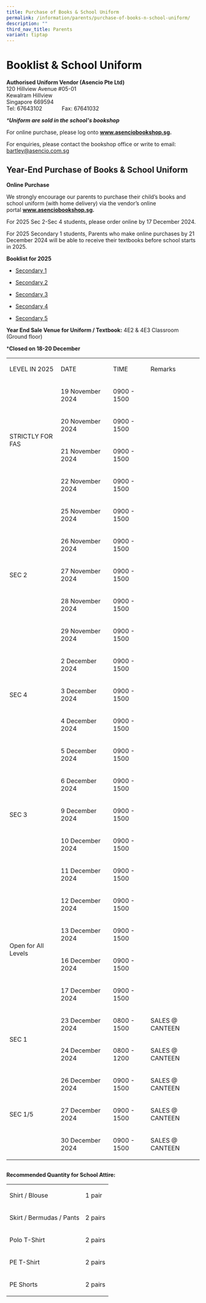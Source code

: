 ```yaml
---
title: Purchase of Books & School Uniform
permalink: /information/parents/purchase-of-books-n-school-uniform/
description: ""
third_nav_title: Parents
variant: tiptap
---
```

<h1>Booklist &amp; School Uniform</h1>
<p><strong>Authorised Uniform Vendor (Asencio Pte Ltd)</strong>
<br>120 Hillview Avenue #05-01
<br>Kewalram Hillview
<br>Singapore 669594
<br>Tel: 67643102&nbsp; &nbsp; &nbsp; &nbsp; &nbsp; &nbsp; &nbsp;Fax: 67641032</p>
<p><em>*</em><strong><em>Uniform are sold in the school's bookshop</em></strong>
</p>
<p>For online purchase, please log onto&nbsp;<strong><a href="http://www.asenciobookshop.sg" rel="noopener noreferrer nofollow" target="_blank">www.asenciobookshop.sg</a>.</strong>
</p>
<p>For enquiries, please contact the bookshop office or write to email:
<a href="mailto:bartley@asencio.com.sg" rel="noopener noreferrer nofollow" target="_blank">bartley@asencio.com.sg</a>
</p>
<p></p>
<h2>Year-End Purchase of Books &amp; School Uniform&nbsp;</h2>
<p><strong>Online Purchase</strong>
</p>
<p>We strongly encourage our parents to purchase their child’s books and
school uniform (with home delivery) via the vendor’s online portal&nbsp;<strong><a href="http://www.asenciobookshop.sg" rel="noopener noreferrer nofollow" target="_blank">www.asenciobookshop.sg</a>.</strong>&nbsp;</p>
<p>For 2025 Sec 2-Sec 4 students, please order online by 17 December 2024.</p>
<p>For 2025 Secondary 1 students, Parents who make online purchases by 21
December 2024 will be able to receive their textbooks before school starts
in 2025.</p>
<p><strong>Booklist for 2025</strong>
</p>
<ul data-tight="true" class="tight">
<li>
<p><a href="/files/bartley%20secondary%20school%20booklist%202024_s1.pdf" rel="noopener noreferrer nofollow" target="_blank">Secondary 1</a>
</p>
</li>
<li>
<p><a href="/files/bartley%20secondary%20school%20booklist%202024_s2.pdf" rel="noopener noreferrer nofollow" target="_blank">Secondary 2</a>
</p>
</li>
<li>
<p><a href="/files/bartley%20secondary%20school%20booklist%202024_s3.pdf" rel="noopener noreferrer nofollow" target="_blank">Secondary 3</a>
</p>
</li>
<li>
<p><a href="/files/bartley%20secondary%20school%20booklist%202024_s4.pdf" rel="noopener noreferrer nofollow" target="_blank">Secondary 4</a>
</p>
</li>
<li>
<p><a href="/files/bartley%20secondary%20school%20booklist%202024_s5.pdf" rel="noopener noreferrer nofollow" target="_blank">Secondary 5</a>
</p>
</li>
</ul>
<p><strong>Year End Sale Venue for Uniform / Textbook:</strong>&nbsp;4E2
&amp; 4E3 Classroom (Ground floor)</p>
<p>*<strong>Closed on 18-20 December</strong>
</p>
<table style="minWidth: 100px">
<colgroup>
<col>
<col>
<col>
<col>
</colgroup>
<tbody>
<tr>
<td rowspan="1" colspan="1">
<p>LEVEL IN 2025</p>
</td>
<td rowspan="1" colspan="1">
<p>DATE</p>
</td>
<td rowspan="1" colspan="1">
<p>TIME</p>
</td>
<td rowspan="1" colspan="1">
<p>Remarks</p>
</td>
</tr>
<tr>
<td rowspan="4" colspan="1">
<p>STRICTLY FOR FAS</p>
</td>
<td rowspan="1" colspan="1">
<p>19 November 2024</p>
</td>
<td rowspan="1" colspan="1">
<p>0900 - 1500&nbsp;</p>
</td>
<td rowspan="1" colspan="1">
<p></p>
</td>
</tr>
<tr>
<td rowspan="1" colspan="1">
<p>20 November 2024</p>
</td>
<td rowspan="1" colspan="1">
<p>0900 - 1500&nbsp;</p>
</td>
<td rowspan="1" colspan="1">
<p></p>
</td>
</tr>
<tr>
<td rowspan="1" colspan="1">
<p>21 November 2024</p>
</td>
<td rowspan="1" colspan="1">
<p>0900 - 1500&nbsp;</p>
</td>
<td rowspan="1" colspan="1">
<p></p>
</td>
</tr>
<tr>
<td rowspan="1" colspan="1">
<p>22 November 2024</p>
</td>
<td rowspan="1" colspan="1">
<p>0900 - 1500&nbsp;</p>
</td>
<td rowspan="1" colspan="1">
<p></p>
</td>
</tr>
<tr>
<td rowspan="5" colspan="1">
<p>SEC 2</p>
</td>
<td rowspan="1" colspan="1">
<p>25 November 2024</p>
</td>
<td rowspan="1" colspan="1">
<p>0900 - 1500&nbsp;</p>
</td>
<td rowspan="1" colspan="1">
<p></p>
</td>
</tr>
<tr>
<td rowspan="1" colspan="1">
<p>26 November 2024</p>
</td>
<td rowspan="1" colspan="1">
<p>0900 - 1500&nbsp;</p>
</td>
<td rowspan="1" colspan="1">
<p></p>
</td>
</tr>
<tr>
<td rowspan="1" colspan="1">
<p>27 November 2024</p>
</td>
<td rowspan="1" colspan="1">
<p>0900 - 1500&nbsp;</p>
</td>
<td rowspan="1" colspan="1">
<p></p>
</td>
</tr>
<tr>
<td rowspan="1" colspan="1">
<p>28 November 2024</p>
</td>
<td rowspan="1" colspan="1">
<p>0900 - 1500&nbsp;</p>
</td>
<td rowspan="1" colspan="1">
<p></p>
</td>
</tr>
<tr>
<td rowspan="1" colspan="1">
<p>29 November 2024</p>
</td>
<td rowspan="1" colspan="1">
<p>0900 - 1500&nbsp;</p>
</td>
<td rowspan="1" colspan="1">
<p>&nbsp;</p>
</td>
</tr>
<tr>
<td rowspan="3" colspan="1">
<p>SEC 4</p>
</td>
<td rowspan="1" colspan="1">
<p>2 December 2024</p>
</td>
<td rowspan="1" colspan="1">
<p>0900 - 1500&nbsp;</p>
</td>
<td rowspan="1" colspan="1">
<p></p>
</td>
</tr>
<tr>
<td rowspan="1" colspan="1">
<p>3 December 2024</p>
</td>
<td rowspan="1" colspan="1">
<p>0900 - 1500&nbsp;</p>
</td>
<td rowspan="1" colspan="1">
<p></p>
</td>
</tr>
<tr>
<td rowspan="1" colspan="1">
<p>4 December 2024</p>
</td>
<td rowspan="1" colspan="1">
<p>0900 - 1500&nbsp;</p>
</td>
<td rowspan="1" colspan="1">
<p></p>
</td>
</tr>
<tr>
<td rowspan="5" colspan="1">
<p>SEC 3</p>
</td>
<td rowspan="1" colspan="1">
<p>5 December 2024</p>
</td>
<td rowspan="1" colspan="1">
<p>0900 - 1500&nbsp;</p>
</td>
<td rowspan="1" colspan="1">
<p></p>
</td>
</tr>
<tr>
<td rowspan="1" colspan="1">
<p>6 December 2024</p>
</td>
<td rowspan="1" colspan="1">
<p>0900 - 1500&nbsp;</p>
</td>
<td rowspan="1" colspan="1">
<p></p>
</td>
</tr>
<tr>
<td rowspan="1" colspan="1">
<p>9 December 2024</p>
</td>
<td rowspan="1" colspan="1">
<p>0900 - 1500&nbsp;</p>
</td>
<td rowspan="1" colspan="1">
<p></p>
</td>
</tr>
<tr>
<td rowspan="1" colspan="1">
<p>10 December 2024</p>
</td>
<td rowspan="1" colspan="1">
<p>0900 - 1500&nbsp;</p>
</td>
<td rowspan="1" colspan="1">
<p></p>
</td>
</tr>
<tr>
<td rowspan="1" colspan="1">
<p>11 December 2024</p>
</td>
<td rowspan="1" colspan="1">
<p>0900 - 1500&nbsp;</p>
</td>
<td rowspan="1" colspan="1">
<p></p>
</td>
</tr>
<tr>
<td rowspan="4" colspan="1">
<p>Open for All Levels</p>
</td>
<td rowspan="1" colspan="1">
<p>12 December 2024</p>
</td>
<td rowspan="1" colspan="1">
<p>0900 - 1500&nbsp;</p>
</td>
<td rowspan="1" colspan="1">
<p></p>
</td>
</tr>
<tr>
<td rowspan="1" colspan="1">
<p>13 December 2024</p>
</td>
<td rowspan="1" colspan="1">
<p>0900 - 1500&nbsp;</p>
</td>
<td rowspan="1" colspan="1">
<p></p>
</td>
</tr>
<tr>
<td rowspan="1" colspan="1">
<p>16 December 2024</p>
</td>
<td rowspan="1" colspan="1">
<p>0900 - 1500&nbsp;</p>
</td>
<td rowspan="1" colspan="1">
<p></p>
</td>
</tr>
<tr>
<td rowspan="1" colspan="1">
<p>17 December 2024</p>
</td>
<td rowspan="1" colspan="1">
<p>0900 - 1500&nbsp;</p>
</td>
<td rowspan="1" colspan="1">
<p></p>
</td>
</tr>
<tr>
<td rowspan="2" colspan="1">
<p>SEC 1</p>
</td>
<td rowspan="1" colspan="1">
<p>23 December 2024</p>
</td>
<td rowspan="1" colspan="1">
<p>0800 - 1500&nbsp;</p>
</td>
<td rowspan="1" colspan="1">
<p>SALES @ CANTEEN</p>
</td>
</tr>
<tr>
<td rowspan="1" colspan="1">
<p>24 December 2024</p>
</td>
<td rowspan="1" colspan="1">
<p>0800 - 1200&nbsp;</p>
</td>
<td rowspan="1" colspan="1">
<p>SALES @ CANTEEN</p>
</td>
</tr>
<tr>
<td rowspan="3" colspan="1">
<p>SEC 1/5</p>
</td>
<td rowspan="1" colspan="1">
<p>26 December 2024</p>
</td>
<td rowspan="1" colspan="1">
<p>0900 - 1500&nbsp;</p>
</td>
<td rowspan="1" colspan="1">
<p>SALES @ CANTEEN</p>
</td>
</tr>
<tr>
<td rowspan="1" colspan="1">
<p>27 December 2024</p>
</td>
<td rowspan="1" colspan="1">
<p>0900 - 1500&nbsp;</p>
</td>
<td rowspan="1" colspan="1">
<p>SALES @ CANTEEN</p>
</td>
</tr>
<tr>
<td rowspan="1" colspan="1">
<p>30 December 2024</p>
</td>
<td rowspan="1" colspan="1">
<p>0900 - 1500&nbsp;</p>
</td>
<td rowspan="1" colspan="1">
<p>SALES @ CANTEEN</p>
</td>
</tr>
</tbody>
</table><pre><code></code></pre>
<p><strong>Recommended Quantity for School Attire:</strong>
</p>
<table style="minWidth: 50px">
<colgroup>
<col>
<col>
</colgroup>
<tbody>
<tr>
<td rowspan="1" colspan="1">
<p>Shirt / Blouse</p>
</td>
<td rowspan="1" colspan="1">
<p>1 pair</p>
</td>
</tr>
<tr>
<td rowspan="1" colspan="1">
<p>Skirt / Bermudas / Pants</p>
</td>
<td rowspan="1" colspan="1">
<p>2 pairs</p>
</td>
</tr>
<tr>
<td rowspan="1" colspan="1">
<p>Polo T-Shirt</p>
</td>
<td rowspan="1" colspan="1">
<p>2 pairs</p>
</td>
</tr>
<tr>
<td rowspan="1" colspan="1">
<p>PE T-Shirt</p>
</td>
<td rowspan="1" colspan="1">
<p>2 pairs</p>
</td>
</tr>
<tr>
<td rowspan="1" colspan="1">
<p>PE Shorts</p>
</td>
<td rowspan="1" colspan="1">
<p>2 pairs</p>
</td>
</tr>
</tbody>
</table>
<p></p>